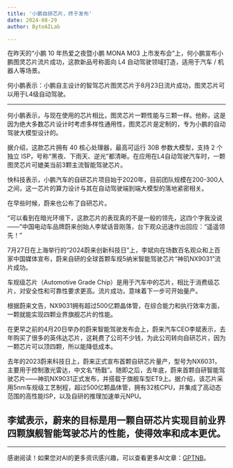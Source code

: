 ```yaml
---
title: '小鹏自研芯片，终于发布'
date: 2024-08-29
author: ByteAILab

---
```


在昨天的“小鹏 10 年热爱之夜暨小鹏 MONA M03 上市发布会”上，何小鹏宣布小鹏图灵芯片流片成功，这款新品号称面向 L4 自动驾驶领域打造，适用于汽车 / 机器人等场景。

何小鹏表示：小鹏自主设计的智驾芯片图灵芯片于8月23日流片成功，图灵芯片可以用于L4级自动驾驶。

---
何小鹏表示，与现在使用的芯片相比，图灵芯片一颗性能与三颗一样。他称，这是因为绝大多数芯片设计时考虑多样性通用性，图灵芯片是定制的，专为小鹏的自动驾驶大模型设计的。

据介绍，这款芯片拥有 40 核心处理器，最高可运行 30B 参数大模型，支持 2 个独立 ISP，号称“黑夜、下雨天、逆光”都清晰。在应用在L4自动驾驶汽车时，一颗图灵芯片可媲美当前3颗主流智能驾驶芯片。

快科技表示，小鹏汽车的自研芯片项目始于2020年，目前团队规模在200-300人之间，这一芯片的算力设计与其在自动驾驶端到端大模型的落地紧密相关。

在早些时候，蔚来也公布了自研芯片。

“可以看到在暗光环境下，这款芯片的表现真的不是一般的领先，这四个字我没说——”中国电动车品牌蔚来创始人李斌话音刚落，台下观众迅速作出回应：“遥遥领先！”

7月27日在上海举行的“2024蔚来创新科技日”上，李斌向在场数百名观众和上百家中国媒体宣布，蔚来自研的全球首颗车规5纳米智能驾驶芯片“神玑NX9031”流片成功。

车规级芯片（Automotive Grade Chip）是用于汽车中的芯片，相比于消费级芯片，对安全性和可靠性要求更高。流片成功，意味着下一步可开始量产。

根据蔚来文告，NX9031拥有超过500亿颗晶体管，在综合能力和执行效率方面，一颗就能实现四颗业界旗舰芯片的性能。

在更早之前的4月20日举办的蔚来智能驾驶发布会上，蔚来汽车CEO李斌表示，去年购买了很多的英伟达芯片，这耗费了公司不少钱，为此公司转向自研芯片，因为一颗芯片可以顶四颗，所以能降低成本。

去年的2023蔚来科技日上，蔚来正式宣布首颗自研芯片量产，型号为NX6031，主要用于控制激光雷达，中文名“杨戬”。随即之后，去年底，蔚来首颗自研智能驾驶芯片——神玑NX9031正式发布，并搭载于旗舰车型ET9上。据介绍，该芯片采用5nm车规级工艺制程，超过500亿颗晶体管，拥有32核CPU，并集成了高动态范围的高性能ISP，以及自研的推理加速单元NPU。

李斌表示，蔚来的目标是用一颗自研芯片实现目前业界四颗旗舰智能驾驶芯片的性能，使得效率和成本更优。
---
---
感谢阅读！如果您对AI的更多资讯感兴趣，可以查看更多AI文章：[GPTNB](https://gptnb.com)。